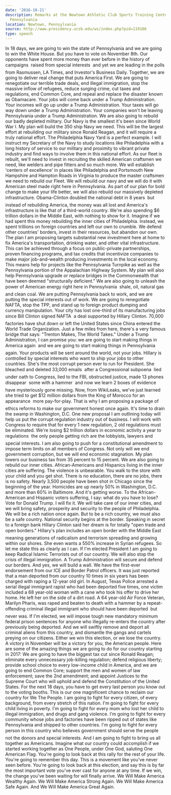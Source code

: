 ```yaml
---
date: '2016-10-21'
description: Remarks at the Newtown Athletic Club Sports Training Center in Newtown,
  Pennsylvania
location: Newtown, Pennsylvania
source: http://www.presidency.ucsb.edu/ws/index.php?pid=119186
type: speech
---
```


In 18 days, we are going to win the state of Pennsylvania and we are going to win the White House. But you have to vote on November 8th. Our opponents have spent more money than ever before in the history of campaigns  raised from special interests  and yet we are leading in the polls from Rasmussen, LA Times, and Investor's Business Daily. Together, we are going to deliver real change that puts America First. We are going to renegotiate our terrible trade deals, end illegal immigration, stop the massive inflow of refugees, reduce surging crime, cut taxes and regulations, end Common Core, and repeal and replace the disaster known as Obamacare. Your jobs will come back under a Trump Administration. Your incomes will go up under a Trump Administration. Your taxes will go way down under a Trump Administration. Your companies won't be leaving Pennsylvania under a Trump Administration. We are also going to rebuild our badly depleted military. Our Navy is the smallest it's been since World War I. My plan will build the 350 ship Navy we need. This will be the largest effort at rebuilding our military since Ronald Reagan, and it will require a truly national effort. The Philadelphia Navy Yard is a perfect example. I will instruct my Secretary of the Navy to study locations like Philadelphia with a long history of service to our military and proximity to vibrant private industry and find ways to involve them in this national effort. As our fleet is rebuilt, we'll need to invest in recruiting the skilled American craftsmen we need, like welders and pipe fitters and so much more. We will establish 'centers of excellence' in places like Philadelphia and Portsmouth New Hampshire and Hampton Roads in Virginia to produce the master craftsmen we need to rebuild our Fleet. We will rebuild our navy and we will do it with American steel made right here in Pennsylvania. As part of our plan for bold change to make your life better, we will also rebuild our massively depleted infrastructure. Obama-Clinton doubled the national debt in 8 years  but instead of rebuilding America, the money was all lost and America's infrastructure is like that of a third-world country. We're also spending $6 trillion dollars in the Middle East, with nothing to show for it. Imagine if we had spent this money rebuilding the inner cities of Philadelphia. Instead, we spent trillions on foreign countries and left our own to crumble. We defend other countries' borders, invest in their resources, but abandon our own. The plan I am proposing targets substantial new investment here at home to fix America's transportation, drinking water, and other vital infrastructure. This can be achieved through a focus on public-private partnerships, proven financing programs, and tax credits that incentivize companies to make major job-and-wealth producing investments in the local economy. This means help for projects like the Pennsylvania Turnpike as well as the Pennsylvania portion of the Appalachian Highway System. My plan will also help Pennsylvania upgrade or replace bridges in the Commonwealth that have been deemed "structurally deficient." We are also going to unleash the power of American energy right here in Pennsylvania  shale, oil, natural gas and clean coal. We are putting Pennsylvania back to work, and we are putting the special interests out of work. We are going to renegotiate NAFTA, stop the TPP, and stand up to foreign product dumping and currency manipulation. Your city has lost one-third of its manufacturing jobs since Bill Clinton signed NAFTA  a deal supported by Hillary Clinton. 70,000 factories have shut down or left the United States since China entered the World Trade Organization. Just a few miles from here, there's a very famous bridge that says: "Trenton Makes, The World Takes." Under a Trump Administration, I can promise you: we are going to start making things in America again  and we are going to start making things in Pennsylvania again. Your products will be sent around the world, not your jobs. Hillary is controlled by special interests who want to ship your jobs to other countries. She's the most corrupt person ever to run for President. She bleached and deleted 33,000 emails  after a Congressional subpoena  lied under oath to Congress, lied to the FBI, obstructed justice, made 13 phones disappear  some with a hammer  and now we learn 2 boxes of evidence have mysteriously gone missing. Now, from WikiLeaks, we've just learned she tried to get $12 million dollars from the King of Morocco for an appearance  more pay-for-play. That is why I am proposing a package of ethics reforms to make our government honest once again. It's time to drain the swamp in Washington, D.C. One new proposal I am outlining today will help us put the corrupt regulation industry out of business. I will work with Congress to require that for every 1 new regulation, 2 old regulations must be eliminated. We're losing $2 trillion dollars in economic activity a year to regulations  the only people getting rich are the lobbyists, lawyers and special interests. I am also going to push for a constitutional amendment to impose term limits on all members of Congress. Not only will we end government corruption, but we will end economic stagnation. My plan lowers our business tax from 35 percent to 15 percent. We are also going to rebuild our inner cities. African-Americans and Hispanics living in the inner cities are suffering. The violence is unbearable. You walk to the store with your child and you get shot. There is no education, there are no jobs, there is no safety. Nearly 3,500 people have been shot in Chicago since the beginning of the year. Homicides are up nearly 50% in Washington, D.C. and more than 60% in Baltimore. And it's getting worse. To the African-American and Hispanic voters suffering, I say: what do you have to lose? Vote for Donald Trump. I will fix it. We will take care of our inner cities, and we will bring safety, prosperity and security to the people of Philadelphia. We will be a rich nation once again. But to be a rich country, we must also be a safe country. National security begins at the border. Speaking in secret to a foreign bank Hillary Clinton said her dream is for totally "open trade and open borders." Hillary's plan includes an open border with the Middle East  meaning generations of radicalism and terrorism spreading and growing within our shores. She even wants a 550% increase in Syrian refugees. So let me state this as clearly as I can. If I'm elected President I am going to keep Radical Islamic Terrorists out of our country. We will also stop the crisis of illegal immigration. A Trump Administration will secure and defend our borders. And yes, we will build a wall. We have the first-ever endorsement from our ICE and Border Patrol officers. It was just reported that a man deported from our country 10 times in six years has been charged with raping a 12-year old girl. In August, Texas Police arrested a serial illegal immigrant rapist who had been deported five times, one victim included a 68 year-old woman with a cane who took his offer to drive her home. He left her on the side of a dirt road. A 64 year-old Air Force Veteran, Marilyn Pharis, was raped and beaten to death with a hammer by a repeat-offending criminal illegal immigrant who should have been deported  but never was. If I'm elected, we will impose tough new mandatory minimum federal prison sentences for anyone who illegally re-enters the country after previously being deported. And we will swiftly remove and deport all criminal aliens from this country, and dismantle the gangs and cartels preying on our citizens. Either we win this election, or we lose the country. A victory in November will be a victory for you, the American people. Here are some of the amazing things we are going to do for our country starting in 2017: We are going to have the biggest tax cut since Ronald Reagan; eliminate every unnecessary job-killing regulation; defend religious liberty; provide school choice to every low-income child in America, and we are going to end Common Core; support the men and women of law enforcement; save the 2nd amendment; and appoint Justices to the Supreme Court who will uphold and defend the Constitution of the United States. For the next 18 days, you have to get every last person you know out to the voting booths. This is our one magnificent chance to reclaim our country for We The People. I am going to fight for every citizen, of every background, from every stretch of this nation. I'm going to fight for every child living in poverty. I'm going to fight for every mom who lost her child to illegal immigration, and drugs and gang violence. I'm going to fight for every community whose jobs and factories have been ripped out of states like Pennsylvania and shipped to other countries. I'm going to fight for every person in this country who believes government should serve the people  not the donors and special interests. And I am going to fight to bring us all together as Americans. Imagine what our country could accomplish if we started working together as One People, under One God, saluting One American Flag. You're going to look back at this rally for the rest of your life. You're going to remember this day. This is a movement like you've never seen before. You're going to look back at this election, and say this is by far the most important vote you've ever cast for anyone at any time. If we win, the change you've been waiting for will finally arrive. We Will Make America Wealthy Again. We Will Make America Strong Again. We Will Make America Safe Again. And We Will Make America Great Again.